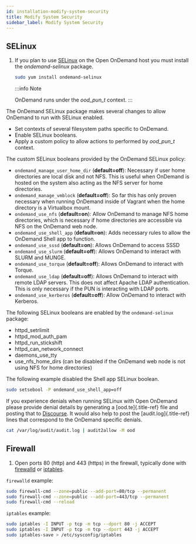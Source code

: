 ```yaml
---
id: installation-modify-system-security
title: Modify System Security
sidebar_label: Modify System Security
---
```

SELinux
-------

1.  If you plan to use [SELinux](https://wiki.centos.org/HowTos/SELinux)
    on the Open OnDemand host you must install the
    *ondemand-selinux* package.

    ```bash
    sudo yum install ondemand-selinux
    ```

    :::info Note

    OnDemand runs under the *ood_pun_t* context.
    :::

The OnDemand SELinux package makes several changes to allow OnDemand to
run with SELinux enabled.

-   Set contexts of several filesystem paths specific to OnDemand.
-   Enable SELinux booleans.
-   Apply a custom policy to allow actions to performed by
    *ood_pun_t* context.

The custom SELinux booleans provided by the OnDemand SELinux policy:

-   `ondemand_manage_user_home_dir` (**default=off**): Necessary if user
    home directories are local disk and not NFS. This is useful when
    OnDemand is hosted on the system also acting as the NFS server for
    home directories.
-   `ondemand_manage_vmblock` (**default=off**): So far this has only
    proven necessary when running OnDemand inside of Vagrant when the
    home directory is a Virtualbox mount.
-   `ondemand_use_nfs` (**default=on**): Allow OnDemand to manage NFS
    home directories, which is necessary if home directories are
    accessible via NFS on the OnDemand web node.
-   `ondemand_use_shell_app` (**default=on**): Adds necessary rules to
    allow the OnDemand Shell app to function.
-   `ondemand_use_sssd` (**default=on**): Allows OnDemand to access SSSD
-   `ondemand_use_slurm` (**default=off**): Allows OnDemand to interact
    with SLURM and MUNGE.
-   `ondemand_use_torque` (**default=off**): Allows OnDemand to interact
    with Torque.
-   `ondemand_use_ldap` (**default=off**): Allows OnDemand to interact
    with remote LDAP servers. This does not affect Apache LDAP
    authentication. This is only necessary if the PUN is interacting
    with LDAP ports.
-   `ondemand_use_kerberos` (**default=off**): Allow OnDemand to
    interact with Kerberos.

The following SELinux booleans are enabled by the `ondemand-selinux`
package:

-   httpd\_setrlimit
-   httpd\_mod\_auth\_pam
-   httpd\_run\_stickshift
-   httpd\_can\_network\_connect
-   daemons\_use\_tty
-   use\_nfs\_home\_dirs (can be disabled if the OnDemand web node is
    not using NFS for home directories)

The following example disabled the Shell app SELinux boolean.

```bash
sudo setsebool -P ondemand_use_shell_app=off
```

If you experience denials when running SELinux with Open OnDemand please
provide denial details by generating a [ood.te]{.title-ref} file and
posting that to [Discourse](https://discourse.osc.edu/c/open-ondemand).
It would also help to post the [audit.log]{.title-ref} lines that
correspond to the OnDemand specific denials.

```bash
cat /var/log/audit/audit.log | audit2allow -M ood
```

Firewall
--------

1.  Open ports 80 (http) and 443 (https) in the firewall, typically done
    with
    [firewalld](https://access.redhat.com/documentation/en-us/red_hat_enterprise_linux/7/html/security_guide/sec-using_firewalls)
    or [iptables](https://wiki.centos.org/HowTos/Network/IPTables).

`firewalld` example:

```bash
sudo firewall-cmd --zone=public --add-port=80/tcp --permanent
sudo firewall-cmd --zone=public --add-port=443/tcp --permanent
sudo firewall-cmd --reload
```

`iptables` example:
```bash
sudo iptables -I INPUT -p tcp -m tcp --dport 80 -j ACCEPT
sudo iptables -I INPUT -p tcp -m tcp --dport 443 -j ACCEPT
sudo iptables-save > /etc/sysconfig/iptables
```
